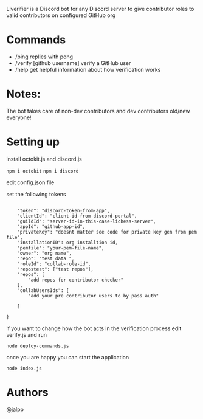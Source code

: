 Liverifier is a Discord bot for any Discord server to give contributor roles to valid contributors on configured GitHub org


# Commands

- /ping replies with pong
- /verify [github username] verify a GitHub user
- /help get helpful information about how verification works


# Notes:
The bot takes care of non-dev contributors and dev contributors old/new everyone!

# Setting up

install octokit.js and discord.js

``` npm i octokit ```
``` npm i discord ```

edit config.json file

set the following tokens

```{

    "token": "discord-token-from-app",
    "clientId": "client-id-from-discord-portal",
    "guildId": "server-id-in-this-case-lichess-server",
    "appId": "github-app-id",
    "privateKey": "doesnt matter see code for private key gen from pem file",
    "installationID": org installtion id,
    "pemfile": "your-pem-file-name",
    "owner": "org name",
    "repo": "test data ",
    "roleId": "collab-role-id",
    "repostest": ["test repos"],
    "repos": [
        "add repos for contributor checker"
    ],
    "collabUsersIds": [
        "add your pre contributor users to by pass auth"

    ]

}
```

if you want to change how the bot acts in the verification process edit verify.js and run

``` node deploy-commands.js ```

once you are happy you can start the application

```node index.js```

# Authors
@jalpp


